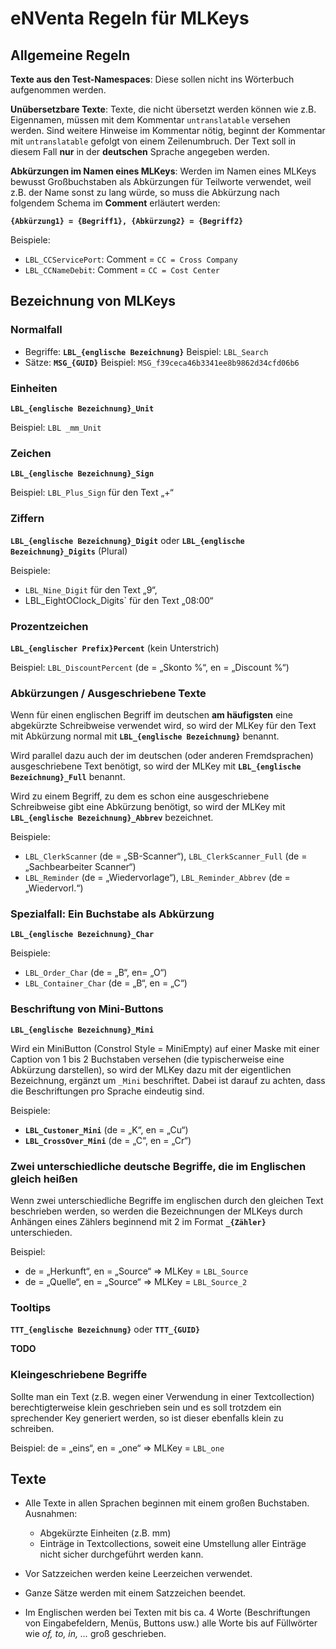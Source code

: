 # eNVenta Regeln für MLKeys

## Allgemeine Regeln

**Texte aus den Test-Namespaces**: Diese sollen nicht ins Wörterbuch aufgenommen werden.

**Unübersetzbare Texte**: Texte, die nicht übersetzt werden können wie z.B. Eigennamen, müssen mit dem Kommentar `untranslatable` versehen werden. Sind weitere Hinweise im Kommentar nötig, beginnt der Kommentar mit `untranslatable` gefolgt von einem Zeilenumbruch. Der Text soll in diesem Fall **nur** in der **deutschen** Sprache angegeben werden.

**Abkürzungen im Namen eines MLKeys**: Werden im Namen eines MLKeys bewusst Großbuchstaben als Abkürzungen für Teilworte verwendet, weil z.B. der Name sonst zu lang würde, so muss die Abkürzung nach folgendem Schema im **Comment** erläutert werden:

**`{Abkürzung1} = {Begriff1}, {Abkürzung2} = {Begriff2}`**

Beispiele:

* `LBL_CCServicePort`: Comment = `CC = Cross Company`
* `LBL_CCNameDebit`: Comment = `CC = Cost Center`

## Bezeichnung von MLKeys

### Normalfall

* Begriffe: **`LBL_{englische Bezeichnung}`** Beispiel: `LBL_Search`
* Sätze: **`MSG_{GUID}`** Beispiel: `MSG_f39ceca46b3341ee8b9862d34cfd06b6`

### Einheiten

**`LBL_{englische Bezeichnung}_Unit`**

Beispiel: `LBL _mm_Unit`

### Zeichen

**`LBL_{englische Bezeichnung}_Sign`**

Beispiel: `LBL_Plus_Sign` für den Text „+“

### Ziffern

**`LBL_{englische Bezeichnung}_Digit`** oder **`LBL_{englische Bezeichnung}_Digits`** (Plural)

Beispiele:

* `LBL_Nine_Digit` für den Text „9“,
* LBL_EightOClock_Digits` für den Text „08:00“

### Prozentzeichen

**`LBL_{englischer Prefix}Percent`** (kein Unterstrich)

Beispiel: `LBL_DiscountPercent` (de = „Skonto %“, en = „Discount %“)

### Abkürzungen / Ausgeschriebene Texte

Wenn für einen englischen Begriff im deutschen **am häufigsten** eine abgekürzte Schreibweise verwendet wird, so wird der MLKey für den Text mit Abkürzung normal mit **`LBL_{englische Bezeichnung}`** benannt.

Wird parallel dazu auch der im deutschen (oder anderen Fremdsprachen) ausgeschriebene Text benötigt, so wird der MLKey mit **`LBL_{englische Bezeichnung}_Full`** benannt.

Wird zu einem Begriff, zu dem es schon eine ausgeschriebene Schreibweise gibt eine Abkürzung benötigt, so wird  der MLKey mit **`LBL_{englische Bezeichnung}_Abbrev`** bezeichnet.

Beispiele:

* `LBL_ClerkScanner` (de = „SB-Scanner“), `LBL_ClerkScanner_Full` (de = „Sachbearbeiter Scanner“)
* `LBL_Reminder` (de = „Wiedervorlage“), `LBL_Reminder_Abbrev` (de = „Wiedervorl.“)

### Spezialfall: Ein Buchstabe als Abkürzung

**`LBL_{englische Bezeichnung}_Char`**

Beispiele:

* `LBL_Order_Char` (de = „B“, en= „O“)
* `LBL_Container_Char` (de = „B“, en = „C“)

### Beschriftung von Mini-Buttons

**`LBL_{englische Bezeichnung}_Mini`**

Wird ein MiniButton (Constrol Style = MiniEmpty) auf einer Maske mit einer Caption von 1 bis 2 Buchstaben versehen (die typischerweise eine Abkürzung darstellen), so wird der MLKey dazu mit der eigentlichen Bezeichnung, ergänzt um `_Mini` beschriftet. Dabei ist darauf zu achten, dass die Beschriftungen pro Sprache eindeutig sind.

Beispiele:

* **`LBL_Custoner_Mini`** (de = „K“, en = „Cu“)
* **`LBL_CrossOver_Mini`** (de = „C“, en = „Cr“)

### Zwei unterschiedliche deutsche Begriffe, die im Englischen gleich heißen

Wenn zwei unterschiedliche Begriffe im englischen durch den gleichen Text beschrieben werden, so werden die Bezeichnungen der MLKeys durch Anhängen eines Zählers beginnend mit 2 im Format **`_{Zähler}`** unterschieden.

Beispiel:

* de = „Herkunft“, en = „Source“ => MLKey = `LBL_Source`
* de = „Quelle“, en = „Source“ => MLKey = `LBL_Source_2`

### Tooltips

**`TTT_{englische Bezeichnung}`**  oder **`TTT_{GUID}`**

**TODO**

### Kleingeschriebene Begriffe

Sollte man ein Text (z.B. wegen einer Verwendung in einer Textcollection) berechtigterweise klein geschrieben sein und es soll trotzdem ein sprechender Key generiert werden, so ist dieser ebenfalls klein zu schreiben.

Beispiel: de = „eins“, en = „one“ => MLKey = `LBL_one`

## Texte

* Alle Texte in allen Sprachen beginnen mit einem großen Buchstaben.<br>
Ausnahmen:
  * Abgekürzte Einheiten (z.B. mm)
  * Einträge in Textcollections, soweit eine Umstellung aller Einträge nicht sicher durchgeführt werden kann.

* Vor Satzzeichen werden keine Leerzeichen verwendet.
* Ganze Sätze werden mit einem Satzzeichen beendet.
* Im Englischen werden bei Texten mit bis ca. 4 Worte (Beschriftungen von Eingabefeldern, Menüs, Buttons usw.) alle Worte bis auf Füllwörter wie *of, to, in, ...* groß geschrieben.

